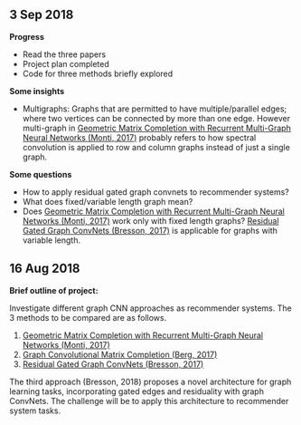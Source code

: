 ## 3 Sep 2018
**Progress**
* Read the three papers
* Project plan completed
* Code for three methods briefly explored

**Some insights**
* Multigraphs: Graphs that are permitted to have multiple/parallel edges; where two vertices can be connected by more than one edge. However multi-graph in [Geometric Matrix Completion with Recurrent Multi-Graph Neural Networks (Monti, 2017)](https://arxiv.org/abs/1704.06803) probably refers to how spectral convolution is applied to row and column graphs instead of just a single graph.

**Some questions**
* How to apply residual gated graph convnets to recommender systems?
* What does fixed/variable length graph mean?
* Does [Geometric Matrix Completion with Recurrent Multi-Graph Neural Networks (Monti, 2017)](https://arxiv.org/abs/1704.06803) work only with fixed length graphs? [Residual Gated Graph ConvNets (Bresson, 2017)](https://arxiv.org/abs/1711.07553) is applicable for graphs with variable length.


## 16 Aug 2018
**Brief outline of project:**

Investigate different graph CNN approaches as recommender systems. The 3 methods to be compared are as follows.
1. [Geometric Matrix Completion with Recurrent Multi-Graph Neural Networks (Monti, 2017)](https://arxiv.org/abs/1704.06803)
1. [Graph Convolutional Matrix Completion (Berg, 2017)](https://arxiv.org/abs/1706.02263)
1. [Residual Gated Graph ConvNets (Bresson, 2017)](https://arxiv.org/abs/1711.07553)

The third approach (Bresson, 2018) proposes a novel architecture for graph learning tasks, incorporating gated edges and residuality with graph ConvNets. The challenge will be to apply this architecture to recommender system tasks.
